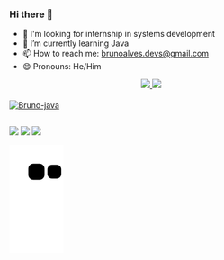 ### Hi there 👋

- 🔭 I'm looking for internship in systems development
- 🌱 I’m currently learning Java
- 📫 How to reach me: brunoalves.devs@gmail.com
- 😄 Pronouns: He/Him

<div align="center">
  <a href="https://github.com/devsbruno">
  <img height="180em" src="https://github-readme-stats.vercel.app/api?username=devsbruno&show_icons=true&theme=dracula&include_all_commits=true&count_private=true"/>
  <img height="180em" src="https://github-readme-stats.vercel.app/api/top-langs/?username=devsbruno&layout=compact&langs_count=7&theme=dracula"/>
</div>

<div style="display: inline_block"><br>
<img align="center" alt="Bruno-java" height="70" width="80" src="https://cdn.jsdelivr.net/gh/devicons/devicon/icons/java/java-original-wordmark.svg" />
</div> 

 ##
 
 <div>
   <a href="https://www.linkedin.com/in/devsbruno" target="_blank"><img src="https://img.shields.io/badge/-LinkedIn-%230077B5?style=for-the-badge&logo=linkedin&logoColor=white" target="_blank"></a>
  <a href = "mailto:brunoalves.devs@gmail.com"><img src="https://img.shields.io/badge/Gmail-D14836?style=for-the-badge&logo=gmail&logoColor=white" target="_blank"></a>
  <a href="https://t.me/BrunoBarusky" target="_blank"><img src="https://img.shields.io/badge/Telegram-2CA5E0?style=for-the-badge&logo=telegram&logoColor=white" target="_blank"></a>
  
   ![Snake animation](https://github.com/devsbruno/devsbruno/blob/output/github-contribution-grid-snake.svg)
   
 </div>
 
 
 
